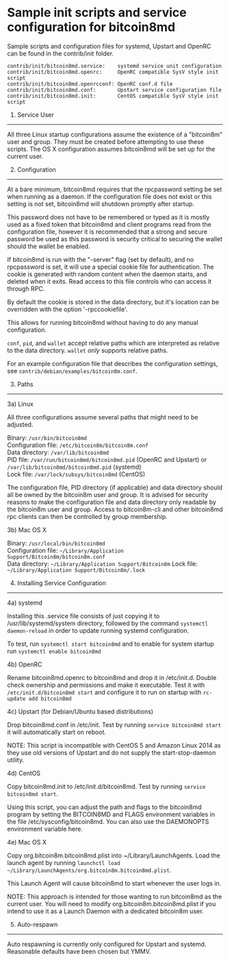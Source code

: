 Sample init scripts and service configuration for bitcoin8md
==========================================================

Sample scripts and configuration files for systemd, Upstart and OpenRC
can be found in the contrib/init folder.

    contrib/init/bitcoin8md.service:    systemd service unit configuration
    contrib/init/bitcoin8md.openrc:     OpenRC compatible SysV style init script
    contrib/init/bitcoin8md.openrcconf: OpenRC conf.d file
    contrib/init/bitcoin8md.conf:       Upstart service configuration file
    contrib/init/bitcoin8md.init:       CentOS compatible SysV style init script

1. Service User
---------------------------------

All three Linux startup configurations assume the existence of a "bitcoin8m" user
and group.  They must be created before attempting to use these scripts.
The OS X configuration assumes bitcoin8md will be set up for the current user.

2. Configuration
---------------------------------

At a bare minimum, bitcoin8md requires that the rpcpassword setting be set
when running as a daemon.  If the configuration file does not exist or this
setting is not set, bitcoin8md will shutdown promptly after startup.

This password does not have to be remembered or typed as it is mostly used
as a fixed token that bitcoin8md and client programs read from the configuration
file, however it is recommended that a strong and secure password be used
as this password is security critical to securing the wallet should the
wallet be enabled.

If bitcoin8md is run with the "-server" flag (set by default), and no rpcpassword is set,
it will use a special cookie file for authentication. The cookie is generated with random
content when the daemon starts, and deleted when it exits. Read access to this file
controls who can access it through RPC.

By default the cookie is stored in the data directory, but it's location can be overridden
with the option '-rpccookiefile'.

This allows for running bitcoin8md without having to do any manual configuration.

`conf`, `pid`, and `wallet` accept relative paths which are interpreted as
relative to the data directory. `wallet` *only* supports relative paths.

For an example configuration file that describes the configuration settings,
see `contrib/debian/examples/bitcoin8m.conf`.

3. Paths
---------------------------------

3a) Linux

All three configurations assume several paths that might need to be adjusted.

Binary:              `/usr/bin/bitcoin8md`  
Configuration file:  `/etc/bitcoin8m/bitcoin8m.conf`  
Data directory:      `/var/lib/bitcoin8md`  
PID file:            `/var/run/bitcoin8md/bitcoin8md.pid` (OpenRC and Upstart) or `/var/lib/bitcoin8md/bitcoin8md.pid` (systemd)  
Lock file:           `/var/lock/subsys/bitcoin8md` (CentOS)  

The configuration file, PID directory (if applicable) and data directory
should all be owned by the bitcoin8m user and group.  It is advised for security
reasons to make the configuration file and data directory only readable by the
bitcoin8m user and group.  Access to bitcoin8m-cli and other bitcoin8md rpc clients
can then be controlled by group membership.

3b) Mac OS X

Binary:              `/usr/local/bin/bitcoin8md`  
Configuration file:  `~/Library/Application Support/Bitcoin8m/bitcoin8m.conf`  
Data directory:      `~/Library/Application Support/Bitcoin8m`
Lock file:           `~/Library/Application Support/Bitcoin8m/.lock`

4. Installing Service Configuration
-----------------------------------

4a) systemd

Installing this .service file consists of just copying it to
/usr/lib/systemd/system directory, followed by the command
`systemctl daemon-reload` in order to update running systemd configuration.

To test, run `systemctl start bitcoin8md` and to enable for system startup run
`systemctl enable bitcoin8md`

4b) OpenRC

Rename bitcoin8md.openrc to bitcoin8md and drop it in /etc/init.d.  Double
check ownership and permissions and make it executable.  Test it with
`/etc/init.d/bitcoin8md start` and configure it to run on startup with
`rc-update add bitcoin8md`

4c) Upstart (for Debian/Ubuntu based distributions)

Drop bitcoin8md.conf in /etc/init.  Test by running `service bitcoin8md start`
it will automatically start on reboot.

NOTE: This script is incompatible with CentOS 5 and Amazon Linux 2014 as they
use old versions of Upstart and do not supply the start-stop-daemon utility.

4d) CentOS

Copy bitcoin8md.init to /etc/init.d/bitcoin8md. Test by running `service bitcoin8md start`.

Using this script, you can adjust the path and flags to the bitcoin8md program by
setting the BITCOIN8MD and FLAGS environment variables in the file
/etc/sysconfig/bitcoin8md. You can also use the DAEMONOPTS environment variable here.

4e) Mac OS X

Copy org.bitcoin8m.bitcoin8md.plist into ~/Library/LaunchAgents. Load the launch agent by
running `launchctl load ~/Library/LaunchAgents/org.bitcoin8m.bitcoin8md.plist`.

This Launch Agent will cause bitcoin8md to start whenever the user logs in.

NOTE: This approach is intended for those wanting to run bitcoin8md as the current user.
You will need to modify org.bitcoin8m.bitcoin8md.plist if you intend to use it as a
Launch Daemon with a dedicated bitcoin8m user.

5. Auto-respawn
-----------------------------------

Auto respawning is currently only configured for Upstart and systemd.
Reasonable defaults have been chosen but YMMV.
